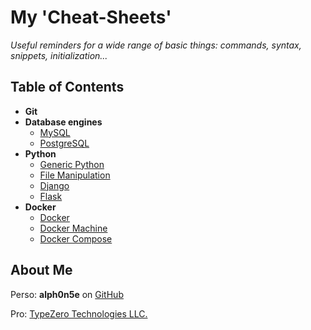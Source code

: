 # My 'Cheat-Sheets'
_Useful reminders for a wide range of basic things: commands, syntax, snippets, initialization..._

## Table of Contents
- __Git__
- __Database engines__
  - [MySQL](md-database/mysql.md)
  - [PostgreSQL](md-database/postgresql.md)
- __Python__
  - [Generic Python](md-python/generic-python.md)
  - [File Manipulation](md-python/file-manipulations.md)
  - [Django](md-python/django.md)
  - [Flask](md-python/flask.md)
- __Docker__
  - [Docker](md-docker/docker.md)
  - [Docker Machine](md-docker/docker-machine.md)
  - [Docker Compose](md-docker/docker-compose.md)

## About Me
Perso: **alph0n5e** on [GitHub](https://github.com/alph0n5e)

Pro: [TypeZero Technologies LLC.](http://typezero.com)
